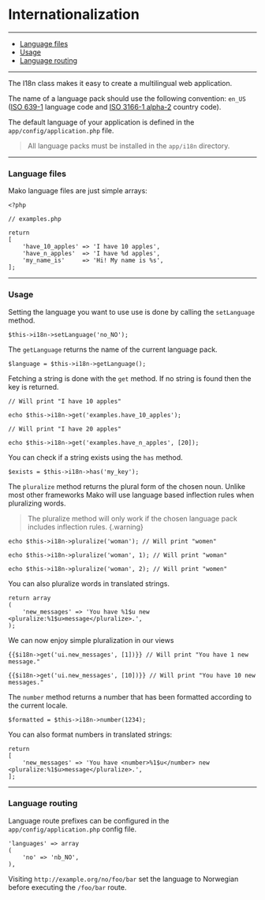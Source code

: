 # Internationalization

--------------------------------------------------------

* [Language files](#language_files)
* [Usage](#usage)
* [Language routing](#language_routing)

--------------------------------------------------------

The I18n class makes it easy to create a multilingual web application.

The name of a language pack should use the following convention: ```en_US``` ([ISO 639-1](http://en.wikipedia.org/wiki/List_of_ISO_639-1_codes) language code and [ISO 3166-1 alpha-2](http://en.wikipedia.org/wiki/ISO_3166-1_alpha-2) country code).

The default language of your application is defined in the ```app/config/application.php``` file.

> All language packs must be installed in the ```app/i18n``` directory.

--------------------------------------------------------

<a id="language_files"></a>

### Language files

Mako language files are just simple arrays:

	<?php

	// examples.php

	return
	[
		'have_10_apples' => 'I have 10 apples',
		'have_n_apples'  => 'I have %d apples',
		'my_name_is'     => 'Hi! My name is %s',
	];

--------------------------------------------------------

<a id="usage"></a>

### Usage

Setting the language you want to use use is done by calling the ```setLanguage``` method.

	$this->i18n->setLanguage('no_NO');

The ```getLanguage``` returns the name of the current language pack.

	$language = $this->i18n->getLanguage();

Fetching a string is done with the ```get``` method. If no string is found then the key is returned.

	// Will print "I have 10 apples"

	echo $this->i18n->get('examples.have_10_apples');

	// Will print "I have 20 apples"

	echo $this->i18n->get('examples.have_n_apples', [20]);

You can check if a string exists using the ```has``` method.

	$exists = $this->i18n->has('my_key');

The ```pluralize``` method returns the plural form of the chosen noun. Unlike most other frameworks Mako will use language based inflection rules when pluralizing words.

> The pluralize method will only work if the chosen language pack includes inflection rules.
{.warning}

	echo $this->i18n->pluralize('woman'); // Will print "women"

	echo $this->i18n->pluralize('woman', 1); // Will print "woman"

	echo $this->i18n->pluralize('woman', 2); // Will print "women"

You can also pluralize words in translated strings.

	return array
	(
		'new_messages' => 'You have %1$u new <pluralize:%1$u>message</pluralize>.',
	);

We can now enjoy simple pluralization in our views

	{{$i18n->get('ui.new_messages', [1])}} // Will print "You have 1 new message."

	{{$i18n->get('ui.new_messages', [10])}} // Will print "You have 10 new messages."

The `number` method returns a number that has been formatted according to the current locale.

	$formatted = $this->i18n->number(1234);

You can also format numbers in translated strings:

	return
	[
		'new_messages' => 'You have <number>%1$u</number> new <pluralize:%1$u>message</pluralize>.',
	];

--------------------------------------------------------

<a id="language_routing"></a>

### Language routing

Language route prefixes can be configured in the ```app/config/application.php``` config file.

	'languages' => array
	(
		'no' => 'nb_NO',
	),

Visiting ```http://example.org/no/foo/bar``` set the language to Norwegian before executing the ```/foo/bar``` route.
